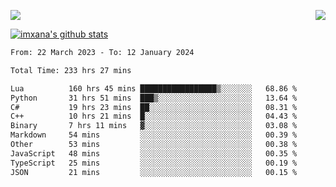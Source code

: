 <p>
  <a href="https://count.getloli.com/"><img src="https://count.getloli.com/get/@xana.readme?theme=moebooru-h"></a>
  <img src="https://weather-icon.journeyad.repl.co/@hangzhou?v=1" align="right">
</p>


<a href="https://github.com/imxana"><img align="center" src="https://github-readme-stats.vercel.app/api?username=imxana&show_icons=true&include_all_commits=true&hide_border=tru&custom_title=imxana%27s%20Github%20Stats" alt="imxana's github stats" /></a> 

<!--START_SECTION:waka-->

```txt
From: 22 March 2023 - To: 12 January 2024

Total Time: 233 hrs 27 mins

Lua          160 hrs 45 mins █████████████████▒░░░░░░░   68.86 %
Python       31 hrs 51 mins  ███▒░░░░░░░░░░░░░░░░░░░░░   13.64 %
C#           19 hrs 23 mins  ██░░░░░░░░░░░░░░░░░░░░░░░   08.31 %
C++          10 hrs 21 mins  █░░░░░░░░░░░░░░░░░░░░░░░░   04.43 %
Binary       7 hrs 11 mins   ▓░░░░░░░░░░░░░░░░░░░░░░░░   03.08 %
Markdown     54 mins         ░░░░░░░░░░░░░░░░░░░░░░░░░   00.39 %
Other        53 mins         ░░░░░░░░░░░░░░░░░░░░░░░░░   00.38 %
JavaScript   48 mins         ░░░░░░░░░░░░░░░░░░░░░░░░░   00.35 %
TypeScript   25 mins         ░░░░░░░░░░░░░░░░░░░░░░░░░   00.19 %
JSON         21 mins         ░░░░░░░░░░░░░░░░░░░░░░░░░   00.15 %
```

<!--END_SECTION:waka-->
